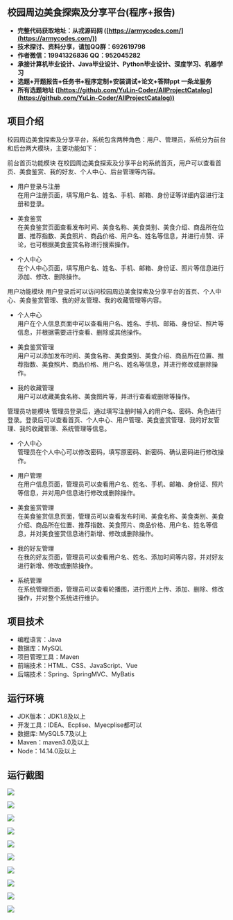 ## 校园周边美食探索及分享平台(程序+报告)

- <b>完整代码获取地址：从戎源码网 ([https://armycodes.com/](https://armycodes.com/))</b>
- <b>技术探讨、资料分享，请加QQ群：692619798</b> 
- <b>作者微信：19941326836  QQ：952045282</b> 
- <b>承接计算机毕业设计、Java毕业设计、Python毕业设计、深度学习、机器学习</b>
- <b>选题+开题报告+任务书+程序定制+安装调试+论文+答辩ppt 一条龙服务</b>
- <b>所有选题地址 ([https://github.com/YuLin-Coder/AllProjectCatalog](https://github.com/YuLin-Coder/AllProjectCatalog)) </b>

## 项目介绍
校园周边美食探索及分享平台，系统包含两种角色：用户、管理员，系统分为前台和后台两大模块，主要功能如下：

前台首页功能模块
在校园周边美食探索及分享平台的系统首页，用户可以查看首页、美食鉴赏、我的好友、个人中心、后台管理等内容。

- 用户登录与注册  
  在用户注册页面，填写用户名、姓名、手机、邮箱、身份证等详细内容进行注册和登录。

- 美食鉴赏  
  在美食鉴赏页面查看发布时间、美食名称、美食类别、美食介绍、商品所在位置、推荐指数、美食照片、商品价格、用户名、姓名等信息，并进行点赞、评论，也可根据美食鉴赏名称进行搜索操作。

- 个人中心  
  在个人中心页面，填写用户名、姓名、手机、邮箱、身份证、照片等信息进行添加、修改、删除操作。

用户功能模块
用户登录后可以访问校园周边美食探索及分享平台的首页、个人中心、美食鉴赏管理、我的好友管理、我的收藏管理等内容。

- 个人中心  
  用户在个人信息页面中可以查看用户名、姓名、手机、邮箱、身份证、照片等信息，并根据需要进行查看、删除或其他操作。

- 美食鉴赏管理  
  用户可以添加发布时间、美食名称、美食类别、美食介绍、商品所在位置、推荐指数、美食照片、商品价格、用户名、姓名等信息，并进行修改或删除操作。

- 我的收藏管理  
  用户可以收藏美食名称、美食图片等，并进行查看或删除等操作。

管理员功能模块
管理员登录后，通过填写注册时输入的用户名、密码、角色进行登录。登录后可以查看首页、个人中心、用户管理、美食鉴赏管理、我的好友管理、我的收藏管理、系统管理等信息。

- 个人中心  
  管理员在个人中心可以修改密码，填写原密码、新密码、确认密码进行修改操作。

- 用户管理  
  在用户信息页面，管理员可以查看用户名、姓名、手机、邮箱、身份证、照片等信息，并对用户信息进行修改或删除操作。

- 美食鉴赏管理  
  在美食鉴赏信息页面，管理员可以查看发布时间、美食名称、美食类别、美食介绍、商品所在位置、推荐指数、美食照片、商品价格、用户名、姓名等信息，并对美食鉴赏信息进行新增、修改或删除操作。

- 我的好友管理  
  在我的好友页面，管理员可以查看用户名、姓名、添加时间等内容，并对好友进行新增、修改或删除操作。

- 系统管理  
  在系统管理页面，管理员可以查看轮播图，进行图片上传、添加、删除、修改操作，并对整个系统进行维护。

## 项目技术
- 编程语言：Java
- 数据库：MySQL
- 项目管理工具：Maven
- 前端技术：HTML、CSS、JavaScript、Vue
- 后端技术：Spring、SpringMVC、MyBatis

## 运行环境
- JDK版本：JDK1.8及以上
- 开发工具：IDEA、Ecplise、Myecplise都可以
- 数据库: MySQL5.7及以上
- Maven：maven3.0及以上
- Node：14.14.0及以上

## 运行截图
![](screenshot/1.png)

![](screenshot/2.png)

![](screenshot/3.png)

![](screenshot/4.png)

![](screenshot/5.png)

![](screenshot/6.png)

![](screenshot/7.png)

![](screenshot/8.png)

![](screenshot/9.png)

![](screenshot/10.png)

